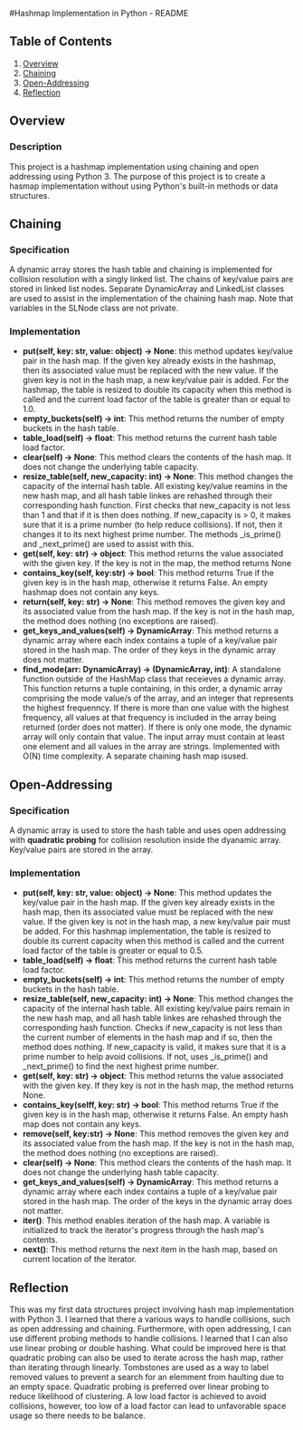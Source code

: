#Hashmap Implementation in Python - README

## Table of Contents
1. [Overview](#Overview)
1. [Chaining](#Chaining)
1. [Open-Addressing](#Open-Addressing)
1. [Reflection](#Reflection)

## Overview
### Description
This project is a hashmap implementation using chaining and open addressing using Python 3.
The purpose of this project is to create a hasmap implementation without using Python's built-in
methods or data structures. 

## Chaining

### Specification
A dynamic array stores the hash table and chaining is implemented for collision resolution with a singly linked list. The chains of key/value pairs are stored in linked list nodes. Separate DynamicArray and LinkedList classes are used to assist in the implementation of the chaining hash map. Note that variables in the SLNode class are not private.
### Implementation
- **put(self, key: str, value: object) -> None**: this method updates key/value pair in the hash map. 
If the given key already exists in the hashmap, then its associated value must be replaced with the
new value. If the given key is not in the hash map, a new key/value pair is added. For the hashmap,
the table is resized to double its capacity when this method is called and the current load factor
of the table is greater than or equal to 1.0.
- **empty_buckets(self) -> int**: This method returns the number of empty buckets in the hash table.
- **table_load(self) -> float**: This method returns the current hash table load factor.
- **clear(self) -> None**: This method clears the contents of the hash map. It does not change the
underlying table capacity.
- **resize_table(self, new_capacity: int) -> None**: This method changes the capacity of the internal
hash table. All existing key/value reamins in the new hash map, and all hash table linkes are rehashed
through their corresponding hash function. First checks that new_capacity is not less than 1 and that
if it is then does nothing. If new_capacity is > 0, it makes sure that it is a prime number (to help
reduce collisions). If not, then it changes it to its next highest prime number. The methods _is_prime()
and _next_prime() are used to assist with this.
- **get(self, key: str) -> object**: This method returns the value associated with the given key. If the key is not in the map, the method returns None
- **contains_key(self, key:str) -> bool**: This method returns True if the given key is in the hash map, otherwise it returns False. An empty hashmap does not contain any keys.
- **return(self, key: str) -> None**: This method removes the given key and its associated value from the hash map. If the key is not in the hash map, the method does nothing (no exceptions are raised).
- **get_keys_and_values(self) -> DynamicArray**: This method returns a dynamic array where each index contains a tuple of a key/value pair stored in the hash map. The order of they keys in the dynamic array does not matter.
- **find_mode(arr: DynamicArray) -> (DynamicArray, int)**: A standalone function outside of the HashMap class that receieves a dynamic array. This function returns a tuple containing, in this order, a dynamic array comprising the mode value/s of the array, and an integer that represents the highest frequenncy. If there is more than one value with the highest frequency, all values at that frequency is included in the array being returned (order does not matter). If there is only one mode, the dynamic array will only contain that value. The input array must contain at least one element and all values in the array are strings. Implemented with O(N) time complexity. A separate chaining hash map isused.

## Open-Addressing

### Specification
A dynamic array is used to store the hash table and uses open addressing with **quadratic probing** for collision resolution inside the dyanamic array. Key/value pairs are stored in the array.
### Implementation
- **put(self, key: str, value: object) -> None**: This method updates the key/value pair in the hash map. If the given key already exists in the hash map, then its associated value must be replaced with the new value. If the given key is not in the hash map, a new key/value pair must be added. For this hashmap implementation, the table is resized to double its current capacity when this method is called and the current load factor of the table is greater or equal to 0.5.
- **table_load(self) -> float**: This method returns the current hash table load factor.
- **empty_buckets(self) -> int**: This method returns the number of empty buckets in the hash table.
- **resize_table(self, new_capacity: int) -> None**: This method changes the capacity of the internal hash table. All existing key/value pairs remain in the new hash map, and all hash table linkes are rehashed through the corresponding hash function. Checks if new_capacity is not less than the current number of elements in the hash map and if so, then the method does nothing. If new_capacity is valid, it makes sure that it is a prime number to help avoid collisions. If not, uses _is_prime() and _next_prime() to find the next highest prime number.
- **get(self, key: str) -> object**: This method returns the value associated with the given key. If they key is not in the hash map, the method returns None.
- **contains_key(selff, key: str) -> bool**: This method returns True if the given key is in the hash map, otherwise it returns False. An empty hash map does not contain any keys.
- **remove(self, key:str) -> None**: This method removes the given key and its associated value from the hash map. If the key is not in the hash map, the method does nothing (no exceptions are raised).
- **clear(self) -> None**: This method clears the contents of the hash map. It does not change the underlying hash table capacity.
- **get_keys_and_values(self) -> DynamicArray**: This method returns a dynamic array where each index contains a tuple of a key/value pair stored in the hash map. The order of the keys in the dynamic array does not matter.
- **__iter__()**: This method enables iteration of the hash map. A variable is initialized to track the iterator's progress through the hash map's contents.
- **__next__()**: This method returns the next item in the hash map, based on current location of the iterator.

## Reflection
This was my first data structures project involving hash map implementation with Python 3. I learned that there a various ways to handle collisions, such as open addressing and chaining. Furthermore, with open addressing, I can use different probing methods to handle collisions. I learned that I can also use linear probing or double hashing. What could be improved here is that quadratic probing can also be used to iterate across the hash map, rather than iterating through linearly. Tombstones are used as a way to label removed values to prevent a search for an elemment from haulting due to an empty space. Quadratic probing is preferred over linear probing to reduce likelihood of clustering. A low load factor is achieved to avoid collisions, however, too low of a load factor can lead to unfavorable space usage so there needs to be balance.
